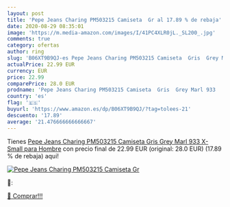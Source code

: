 ```yaml
---
layout: post
title: 'Pepe Jeans Charing PM503215 Camiseta  Gr al 17.89 % de rebaja'
date: 2020-08-29 08:35:01
image: 'https://m.media-amazon.com/images/I/41PC4XLR0jL._SL200_.jpg'
comments: true
category: ofertas
author: ring
slug: 'B06XT9B9QJ-es Pepe Jeans Charing PM503215 Camiseta  Gris  Grey Marl 933   X-Small para Hombre'
actualPrice: 22.99 EUR
currency: EUR
price: 22.99
comparePrice: 28.0 EUR
prodname: 'Pepe Jeans Charing PM503215 Camiseta  Gris  Grey Marl 933   X-Small para Hombre'
country: 'es'
flag: '🇪🇸'
buyurl: 'https://www.amazon.es/dp/B06XT9B9QJ/?tag=tolees-21'
descuento: '17.89'
average: '21.476666666666667'
---
```


Tienes [Pepe Jeans Charing PM503215 Camiseta  Gris  Grey Marl 933   X-Small para Hombre](https://www.amazon.es/dp/B06XT9B9QJ/?tag=tolees-21) con precio final de  22.99 EUR (original: 28.0 EUR) (17.89 %  de rebaja) aqui!

[![Pepe Jeans Charing PM503215 Camiseta  Gr](https://m.media-amazon.com/images/I/41PC4XLR0jL._SL200_.jpg)](https://www.amazon.es/dp/B06XT9B9QJ/?tag=tolees-21)

🔎:


[🛒 Comprar!!!](https://www.amazon.es/dp/B06XT9B9QJ/?tag=tolees-21)

